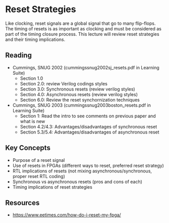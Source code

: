 
# Reset Strategies


Like clocking, reset signals are a global signal that go to many flip-flops.
The timing of resets is as important as clocking and must be considered as part of the timing closure process.
This lecture will review reset strategies and their timing implications.

## Reading

   * Cummings, SNUG 2002 (cummingssnug2002sj_resets.pdf in Learning Suite)
      * Section 1.0
      * Section 2.0: review Verilog codings styles
      * Section 3.0: Synchronous resets (review verilog styles)
      * Section 4.0: Asynchronous resets (review verilog styles)
      * Section 6.0: Review the reset synchornization techniques
   * Cummings, SNUG 2003 (cummingssnug2003boston_resets.pdf in Learning Suite)
      * Section 1: Read the intro to see comments on previous paper and what is new
      * Section 4.2/4.3: Advantages/disadvantages of synchronous reset
      * Section 5.3/5.4: Advantages/disadvantages of asynchronous reset

## Key Concepts

  * Purpose of a reset signal
  * Use of resets in FPGAs (different ways to reset, preferred reset strategy)
  * RTL implications of resets (not mixing asynchronous/synchronous, proper reset RTL coding)
  * Synchronous vs asynchronous resets (pros and cons of each)
  * Timing implications of reset strategies

## Resources

  * https://www.eetimes.com/how-do-i-reset-my-fpga/